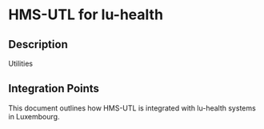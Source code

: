 # HMS-UTL for lu-health

## Description

Utilities

## Integration Points

This document outlines how HMS-UTL is integrated with lu-health systems in Luxembourg.
